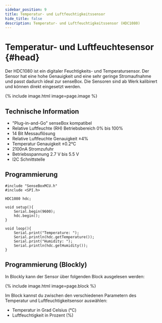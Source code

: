 ```yaml
---
sidebar_position: 9
title: Temperatur- und Luftfeuchtigkeitssensor
hide_title: false
description: Temperatur- und Luftfeuchtigkeitssensor (HDC1080)
---
```


# Temperatur- und Luftfeuchtesensor {#head}
Der HDC1080 ist ein digitaler Feuchtigkeits- und Temperatursensor. Der Sensor hat eine hohe Genauigkeit und eine sehr geringe Stromaufnahme und passt dadurch ideal zur senseBox. Die Sensoren sind ab Werk kalibirert und können direkt eingesetzt werden.


{% include image.html image=page.image %}

## Technische Information

* "Plug-in-and-Go" senseBox kompatibel
* Relative Luftfeuchte (RH) Betriebsbereich 0% bis 100%
* 14 Bit Messauflösung
* Relative Luftfeuchte Genauigkeit ±4%
* Temperatur Genauigkeit ±0.2°C
* 2100nA Stromzufuhr
* Betriebsspannung 2.7 V bis 5.5 V
* I2C Schnittstelle


## Programmierung

```arduino
#include "SenseBoxMCU.h"
#include <SPI.h>

HDC1080 hdc;

void setup(){
    Serial.begin(9600);
    hdc.begin();
}

void loop(){
    Serial.print("Temperature: ");
    Serial.println(hdc.getTemperature());
    Serial.print("Humidity: ");
    Serial.println(hdc.getHumidity());
}
```


## Programmierung (Blockly)

In Blockly kann der Sensor über folgenden Block ausgelesen werden:

{% include image.html image=page.block %}

Im Block kannst du zwischen den verschiedenen Parametern des Temperatur und Luftfeuchtigkeitsensor auswählen:

- Temperatur in Grad Celsius (°C)
- Luftfeuchtigkeit in Prozent (%)
